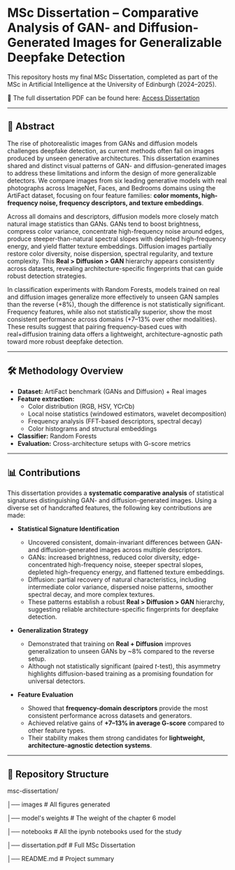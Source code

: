 # MSc Dissertation – Comparative Analysis of GAN- and Diffusion-Generated Images for Generalizable Deepfake Detection
This repository hosts my final MSc Dissertation, completed as part of the MSc in Artificial Intelligence at the University of Edinburgh (2024–2025).  

📄 The full dissertation PDF can be found here: [Access Dissertation](./MSc_dissertation_SLB.pdf)

---

## 📖 Abstract

The rise of photorealistic images from GANs and diffusion models challenges deepfake detection, as current methods often fail on images produced by unseen generative architectures. This dissertation examines shared and distinct visual patterns of GAN- and diffusion-generated images to address these limitations and inform the design of more generalizable detectors. We compare images from six leading generative models with real photographs across ImageNet, Faces, and Bedrooms domains using the ArtiFact dataset, focusing on four feature families: **color moments, high-frequency noise, frequency descriptors, and texture embeddings**.  

Across all domains and descriptors, diffusion models more closely match natural image statistics than GANs. GANs tend to boost brightness, compress color variance, concentrate high-frequency noise around edges, produce steeper-than-natural spectral slopes with depleted high-frequency energy, and yield flatter texture embeddings. Diffusion images partially restore color diversity, noise dispersion, spectral regularity, and texture complexity. This **Real > Diffusion > GAN** hierarchy appears consistently across datasets, revealing architecture-specific fingerprints that can guide robust detection strategies.  

In classification experiments with Random Forests, models trained on real and diffusion images generalize more effectively to unseen GAN samples than the reverse (+8%), though the difference is not statistically significant. Frequency features, while also not statistically superior, show the most consistent performance across domains (+7–13% over other modalities). These results suggest that pairing frequency-based cues with real+diffusion training data offers a lightweight, architecture-agnostic path toward more robust deepfake detection.  

---

## 🛠 Methodology Overview

- **Dataset:** ArtiFact benchmark (GANs and Diffusion) + Real images  
- **Feature extraction:**
  - Color distribution (RGB, HSV, YCrCb)  
  - Local noise statistics (windowed estimators, wavelet decomposition)  
  - Frequency analysis (FFT-based descriptors, spectral decay)  
  - Color histograms and structural embeddings  
- **Classifier:** Random Forests  
- **Evaluation:** Cross-architecture setups with G-score metrics  

---

## 📊 Contributions

This dissertation provides a **systematic comparative analysis** of statistical signatures distinguishing GAN- and diffusion-generated images. Using a diverse set of handcrafted features, the following key contributions are made:

- **Statistical Signature Identification**  
  - Uncovered consistent, domain-invariant differences between GAN- and diffusion-generated images across multiple descriptors.  
  - GANs: increased brightness, reduced color diversity, edge-concentrated high-frequency noise, steeper spectral slopes, depleted high-frequency energy, and flattened texture embeddings.  
  - Diffusion: partial recovery of natural characteristics, including intermediate color variance, dispersed noise patterns, smoother spectral decay, and more complex textures.  
  - These patterns establish a robust **Real > Diffusion > GAN** hierarchy, suggesting reliable architecture-specific fingerprints for deepfake detection.  

- **Generalization Strategy**  
  - Demonstrated that training on **Real + Diffusion** improves generalization to unseen GANs by ~8% compared to the reverse setup.  
  - Although not statistically significant (paired *t*-test), this asymmetry highlights diffusion-based training as a promising foundation for universal detectors.  

- **Feature Evaluation**  
  - Showed that **frequency-domain descriptors** provide the most consistent performance across datasets and generators.  
  - Achieved relative gains of **+7–13% in average G-score** compared to other feature types.  
  - Their stability makes them strong candidates for **lightweight, architecture-agnostic detection systems**.  

---

## 📌 Repository Structure

msc-dissertation/

│── images                  # All figures generated

│── model's weights         # The weight of the chapter 6 model

│── notebooks               # All the ipynb notebooks used for the study 

│── dissertation.pdf        # Full MSc Dissertation

│── README.md               # Project summary
